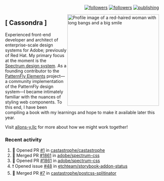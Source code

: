 <p align="right"><a rel="me" href="https://front-end.social/@castastrophe">
    <img alt="followers" title="Follow me on Mastodon" src="https://img.shields.io/mastodon/follow/109297102751309835?domain=https%3A%2F%2Ffront-end.social&label=Follow&logo=mastodon&logoColor=white&style=for-the-badge&labelColor=008080&color=006969"/></a>
  <a href="https://codepen.io/castastrophe/">
    <img alt="followers" title="Follow me on CodePen" src="https://img.shields.io/badge/16-1?color=640464&labelColor=7c007c&style=for-the-badge&logo=codepen&label=Follow"/></a>
<a href="https://castastrophe.medium.com/">
    <img alt="publishing" title="View articles on Medium" src="https://img.shields.io/badge/107-1?color=666&labelColor=444&label=subscribe&logo=medium&logoColor=white&style=for-the-badge"/></a>
    </p>
    
<img align="right" src="https://user-images.githubusercontent.com/1840295/209837133-f6b4d7a5-2117-4634-83b8-a635fb49a96a.png" height="300" alt="Profile image of a red-haired woman with long bangs and a big smile">

## [&nbsp;Cassondra&nbsp;]
    
Experienced front-end developer and architect of enterprise-scale design systems for Adobe; previously of Red Hat. My primary focus at the moment is the [Spectrum design system](https://github.com/adobe/spectrum-css). As a founding contributor to the [PatternFly&nbsp;Elements](https://github.com/patternfly/patternfly-elements) project&mdash;a community implementation of the PatternFly design system&mdash;I became intimately familiar with the nuances of styling web components. To this end, I have been compiling a book with my learnings and hope to make it available later this year.

Visit [allons-y.llc](http://allons-y.llc/) for more about how we might work together!

### Recent activity

<!--START_SECTION:activity-->
1. 💪 Opened PR [#1](https://github.com/castastrophe/castastrophe/pull/1) in [castastrophe/castastrophe](https://github.com/castastrophe/castastrophe)
2. 🎉 Merged PR [#1861](https://github.com/adobe/spectrum-css/pull/1861) in [adobe/spectrum-css](https://github.com/adobe/spectrum-css)
3. 💪 Opened PR [#1861](https://github.com/adobe/spectrum-css/pull/1861) in [adobe/spectrum-css](https://github.com/adobe/spectrum-css)
4. ❗️ Opened issue [#48](https://github.com/etchteam/storybook-addon-status/issues/48) in [etchteam/storybook-addon-status](https://github.com/etchteam/storybook-addon-status)
5. 🎉 Merged PR [#7](https://github.com/castastrophe/postcss-splitinator/pull/7) in [castastrophe/postcss-splitinator](https://github.com/castastrophe/postcss-splitinator)
<!--END_SECTION:activity-->
